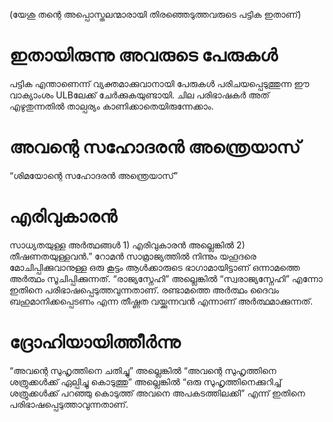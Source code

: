(യേശു തന്റെ അപ്പൊസ്തലന്മാരായി തിരഞ്ഞെടുത്തവരുടെ പട്ടിക ഇതാണ്)
# ഇതായിരുന്നു അവരുടെ പേരുകൾ
പട്ടിക എന്താണെന്ന് വ്യക്തമാക്കുവാനായി പേരുകൾ പരിചയപ്പെടുത്തുന്ന ഈ വാക്യാംശം ULBലേക്ക് ചേർക്കുകയുണ്ടായി. ചില പരിഭാഷകർ അത് എഴുതുന്നതിൽ താല്പര്യം കാണിക്കാതെയിരുന്നേക്കാം.
# അവന്റെ സഹോദരൻ അന്ത്രെയാസ്
“ശിമയോന്റെ സഹോദരൻ അന്ത്രെയാസ്”
# എരിവുകാരൻ
സാധ്യതയുള്ള അർത്ഥങ്ങൾ 1) എരിവുകാരൻ അല്ലെങ്കിൽ 2) തീഷണതയുള്ളവൻ.” റോമൻ സാമ്രാജ്യത്തിൽ നിന്നും യഹൂദരെ മോചിപ്പിക്കുവാനുള്ള ഒരു കൂട്ടം ആൾക്കാരുടെ ഭാഗാമായിട്ടാണ് ഒന്നാമത്തെ അർത്ഥം സൂചിപ്പിക്കുന്നത്. “രാജ്യസ്നേഹി” അല്ലെങ്കിൽ “സ്വരാജ്യസ്നേഹി” എന്നോ ഇതിനെ പരിഭാഷപ്പെടുത്തവുന്നതാണ്. രണ്ടാമത്തെ അർത്ഥം ദൈവം ബഹുമാനിക്കപ്പെടണം എന്ന തീഷ്ണത വയ്ക്കുന്നവൻ എന്നാണ് അർത്ഥമാക്കുന്നത്. 
# ദ്രോഹിയായിത്തീർന്നു
“അവന്റെ സുഹൃത്തിനെ ചതിച്ചു” അല്ലെങ്കിൽ “അവന്റെ സുഹൃത്തിനെ ശത്രുക്കൾക്ക് ഏല്പിച്ചു കൊടുത്തു” അല്ലെങ്കിൽ “ഒരു സുഹൃത്തിനെക്കുറിച്ച് ശത്രുക്കൾക്ക് പറഞ്ഞു കൊടുത്ത് അവനെ അപകടത്തിലക്കി” എന്ന് ഇതിനെ പരിഭാഷപ്പെടുത്താവുന്നതാണ്.
